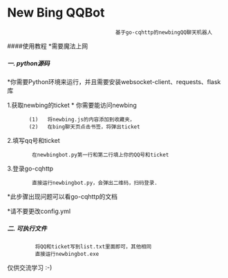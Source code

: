 #    New Bing QQBot


                                       基于go-cqhttp的newbingQQ聊天机器人
                                       
####使用教程
*需要魔法上网
##### 一. python源码
*你需要Python环境来运行，并且需要安装websocket-client、requests、flask库


1.获取newbing的ticket
  \* 你需要能访问newbing
  
           (1)   将newbing.js的内容添加到收藏夹，
           (2)   在bing聊天页点击书签，将弹出ticket
2.填写qq号和ticket

            在newbingbot.py第一行和第二行填上你的QQ号和ticket
3.登录go-cqhttp

            直接运行newbingbot.py，会弹出二维码，扫码登录.
*此步骤出现问题可以看go-cqhttp的文档

*请不要更改config.yml

##### 二. 可执行文件

             将QQ和ticket写到list.txt里面即可，其他相同
             直接运行newbingbot.exe
仅供交流学习 :-)
